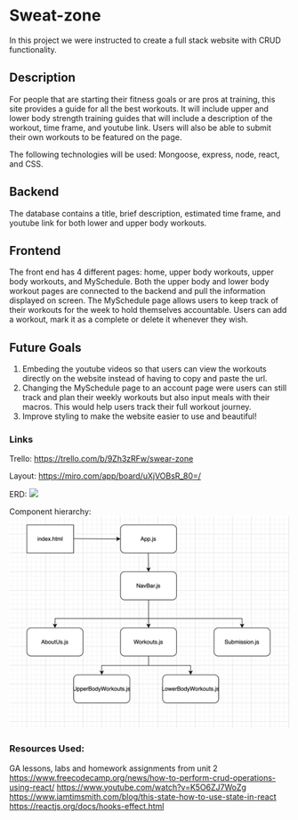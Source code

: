 # Sweat-zone
In this project we were instructed to create a full stack website with CRUD functionality.

## Description
For people that are starting their fitness goals or are pros at training, this site provides a guide for all the best workouts. It will include upper and lower body strength training guides that will include a description of the workout, time frame, and youtube link. Users will also be able to submit their own workouts to be featured on the page. 

The following technologies will be used: Mongoose, express, node, react, and CSS. 

## Backend 
The database contains a title, brief description, estimated time frame, and youtube link for both lower and upper body workouts. 

## Frontend 
The front end has 4 different pages: home, upper body workouts, upper body workouts, and MySchedule. Both the upper body and lower body workout pages are connected to the backend and pull the information displayed on screen. The MySchedule page allows users to keep track of their workouts for the week to hold themselves accountable. Users can add a workout, mark it as a complete or delete it whenever they wish. 

## Future Goals 
1. Embeding the youtube videos so that users can view the workouts directly on the website instead of having to copy and paste the url.
2. Changing the MySchedule page to an account page were users can still track and plan their weekly workouts but also input meals with their macros. This would help users track their full workout journey.
3. Improve styling to make the website easier to use and beautiful! 


### Links
Trello: https://trello.com/b/9Zh3zRFw/swear-zone

Layout: https://miro.com/app/board/uXjVOBsR_80=/

ERD:
![](readne_images/SZ-ERD.png)

Component hierarchy:
![](readme_images/CH-SZ.png)

### Resources Used:
GA lessons, labs and homework assignments from unit 2 
https://www.freecodecamp.org/news/how-to-perform-crud-operations-using-react/
https://www.youtube.com/watch?v=K5O6ZJ7WoZg
https://www.iamtimsmith.com/blog/this-state-how-to-use-state-in-react
https://reactjs.org/docs/hooks-effect.html
